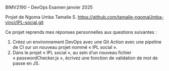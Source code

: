 BIMV2190 – DevOps
Examen janvier 2025

Projet de Ngoma Umba Tamalie S.
https://github.com/tamalie-ngomaUmba-vinci/IPL-social.git

Ce projet reprends mes réponses personnelles aux questions suivantes : 

1. Créez un environnement DevOps avec une Git Action avec une pipeline de CI sur un nouveau projet nommé « IPL social ». 
2. Dans le projet « IPL social », au sein d’un nouveau fichier « passwordChecker.js », écrivez une fonction de validation de mot de passe en JS.

